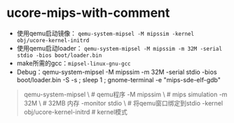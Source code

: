 # ucore-mips-with-comment

- 使用qemu启动镜像： `qemu-system-mipsel -M mipssim -kernel obj/ucore-kernel-initrd`
- 使用qemu启动loader： `qemu-system-mipsel -M mipssim -m 32M -serial stdio -bios boot/loader.bin`
- make所需的gcc：`mipsel-linux-gnu-gcc`
- Debug：qemu-system-mipsel -M mipssim -m 32M -serial stdio -bios boot/loader.bin -S -s ; sleep 1 ; gnome-terminal -e "mips-sde-elf-gdb"

> qemu-system-mipsel \ # qemu程序
        -M mipssim \ # mips simulation
        -m 32M \ # 32MB 内存
        -monitor stdio \ # 将qemu窗口绑定到stdio
        -kernel obj/ucore-kernel-initrd # kernel模式
